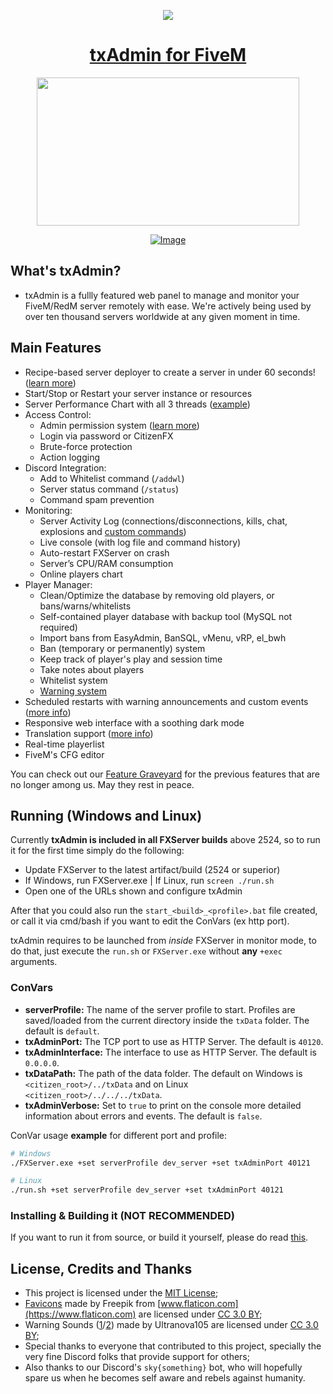 <div align="center">

<a href="https://discord.gg/AFAAXzq"><img src="https://discordapp.com/api/guilds/577993482761928734/widget.png?style=shield">
# txAdmin for FiveM

<img width="420" height="237" src="docs/banner.png">

[![Image](docs/zaphosting.png)](https://zap-hosting.com/txadmin4 "Zap Hosting with txAdmin")
</div>

## What's txAdmin?
- txAdmin is a fullly featured web panel to manage and monitor your FiveM/RedM server remotely with ease. We're actively being used by over ten thousand servers worldwide at any given moment in time.

## Main Features
- Recipe-based server deployer to create a server in under 60 seconds! ([learn more](docs/recipe.md))
- Start/Stop or Restart your server instance or resources
- Server Performance Chart with all 3 threads ([example](https://i.imgur.com/VG8hpzr.gif))
- Access Control:
	- Admin permission system ([learn more](docs/permissions.md))
	- Login via password or CitizenFX
	- Brute-force protection
	- Action logging
- Discord Integration:
	- Add to Whitelist command  (`/addwl`)
	- Server status command (`/status`)
	- Command spam prevention
- Monitoring:
	- Server Activity Log (connections/disconnections, kills, chat, explosions and [custom commands](docs/custom_serverlog.md))
	- Live console (with log file and command history)
	- Auto-restart FXServer on crash
	- Server’s CPU/RAM consumption
	- Online players chart
- Player Manager:
	- Clean/Optimize the database by removing old players, or bans/warns/whitelists
	- Self-contained player database with backup tool (MySQL not required)
	- Import bans from EasyAdmin, BanSQL, vMenu, vRP, el_bwh
	- Ban (temporary or permanently) system
	- Keep track of player's play and session time
	- Take notes about players
	- Whitelist system
	- [Warning system](https://www.youtube.com/watch?v=DeE0-5vtZ4E)
- Scheduled restarts with warning announcements and custom events ([more info](docs/events.md))
- Responsive web interface with a soothing dark mode
- Translation support ([more info](docs/translation.md))
- Real-time playerlist
- FiveM's CFG editor

You can check out our [Feature Graveyard](docs/feature_graveyard.md) for the previous features that are no longer among us. May they rest in peace.

## Running (Windows and Linux)
Currently **txAdmin is included in all FXServer builds** above 2524, so to run it for the first time simply do the following:
- Update FXServer to the latest artifact/build (2524 or superior)
- If Windows, run FXServer.exe | If Linux, run `screen ./run.sh`
- Open one of the URLs shown and configure txAdmin

After that you could also run the `start_<build>_<profile>.bat` file created, or call it via cmd/bash if you want to edit the ConVars (ex http port).  
  
txAdmin requires to be launched from *inside* FXServer in monitor mode, to do that, just execute the `run.sh` or `FXServer.exe` without **any** `+exec` arguments.  
  
### ConVars
- **serverProfile:** The name of the server profile to start. Profiles are saved/loaded from the current directory inside the `txData` folder. The default is `default`.
- **txAdminPort:** The TCP port to use as HTTP Server. The default is `40120`.
- **txAdminInterface:** The interface to use as HTTP Server. The default is `0.0.0.0`.
- **txDataPath:** The path of the data folder. The default on Windows is `<citizen_root>/../txData` and on Linux `<citizen_root>/../../../txData`.
- **txAdminVerbose:** Set to `true` to print on the console more detailed information about errors and events. The default is `false`.
  
ConVar usage **example** for different port and profile:  
```bash
# Windows
./FXServer.exe +set serverProfile dev_server +set txAdminPort 40121

# Linux
./run.sh +set serverProfile dev_server +set txAdminPort 40121
```

### Installing & Building it (NOT RECOMMENDED)
If you want to run it from source, or build it yourself, please do read [this](docs/building.md).


## License, Credits and Thanks
- This project is licensed under the [MIT License](https://github.com/tabarra/txAdmin/blob/master/LICENSE);
- [Favicons](https://www.flaticon.com/free-icon/support_1545728?term=gear%20wrench&page=2&position=11) made by Freepik from [www.flaticon.com](https://www.flaticon.com) are licensed under [CC 3.0 BY](http://creativecommons.org/licenses/by/3.0/);
- Warning Sounds ([1](https://freesound.org/people/Ultranova105/sounds/136756/)/[2](https://freesound.org/people/Ultranova105/sounds/136754/)) made by Ultranova105 are licensed under [CC 3.0 BY](http://creativecommons.org/licenses/by/3.0/);
- Special thanks to everyone that contributed to this project, specially the very fine Discord folks that provide support for others;
- Also thanks to our Discord's `sky{something}` bot, who will hopefully spare us when he becomes self aware and rebels against humanity. 

